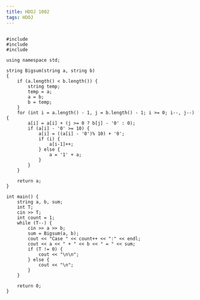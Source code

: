 ```yaml
---
title: HDOJ 1002
tags: HDOJ
---
```


<pre><code>
#include <iostream>
#include <cstdio>
#include <string>

using namespace std;

string Bigsum(string a, string b)
{
    if (a.length() < b.length()) {
        string temp;
        temp = a;
        a = b;
        b = temp;
    }
    for (int i = a.length() - 1, j = b.length() - 1; i >= 0; i--, j--) {
        a[i] = a[i] + (j >= 0 ? b[j] - '0' : 0);
        if (a[i] - '0' >= 10) {
            a[i] = ((a[i] - '0')% 10) + '0';
            if (i) {
                a[i-1]++;
            } else {
                a = '1' + a;
            }
        }
    }

    return a;
}

int main() {
    string a, b, sum;
    int T;
    cin >> T;
    int count = 1;
    while (T--) {
        cin >> a >> b;
        sum = Bigsum(a, b);
        cout << "Case " << count++ << ":" << endl;
        cout << a << " + " << b << " = " << sum;
        if (T != 0) {
            cout << "\n\n";
        } else {
            cout << "\n";
        }
    }
    
    return 0;
}

</code><pre>